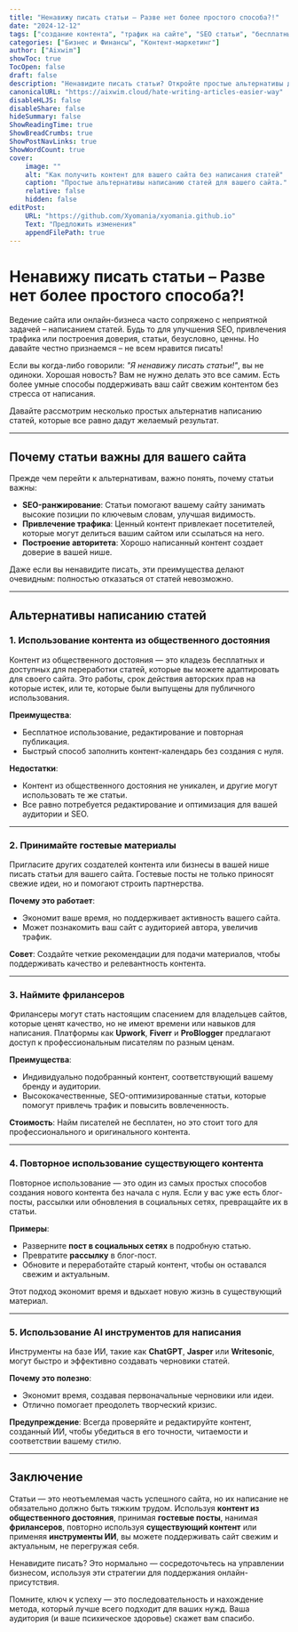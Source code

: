 ```yaml
---
title: "Ненавижу писать статьи – Разве нет более простого способа?!"
date: "2024-12-12"
tags: ["создание контента", "трафик на сайте", "SEO статьи", "бесплатные статьи", "советы по написанию статей"]
categories: ["Бизнес и Финансы", "Контент-маркетинг"]
author: ["Aixwim"]
showToc: true
TocOpen: false
draft: false
description: "Ненавидите писать статьи? Откройте простые альтернативы для создания контента на вашем сайте без лишних хлопот. Узнайте, как использовать бесплатные статьи, контент в общественном достоянии и фрилансеров для роста вашего бизнеса."
canonicalURL: "https://aixwim.cloud/hate-writing-articles-easier-way"
disableHLJS: false
disableShare: false
hideSummary: false
ShowReadingTime: true
ShowBreadCrumbs: true
ShowPostNavLinks: true
ShowWordCount: true
cover:
    image: ""
    alt: "Как получить контент для вашего сайта без написания статей"
    caption: "Простые альтернативы написанию статей для вашего сайта."
    relative: false
    hidden: false
editPost:
    URL: "https://github.com/Xyomania/xyomania.github.io"
    Text: "Предложить изменения"
    appendFilePath: true
---
```


# Ненавижу писать статьи – Разве нет более простого способа?!

Ведение сайта или онлайн-бизнеса часто сопряжено с неприятной задачей – написанием статей. Будь то для улучшения SEO, привлечения трафика или построения доверия, статьи, безусловно, ценны. Но давайте честно признаемся – не всем нравится писать!

Если вы когда-либо говорили: *"Я ненавижу писать статьи!"*, вы не одиноки. Хорошая новость? Вам не нужно делать это все самим. Есть более умные способы поддерживать ваш сайт свежим контентом без стресса от написания.

Давайте рассмотрим несколько простых альтернатив написанию статей, которые все равно дадут желаемый результат.

---

## Почему статьи важны для вашего сайта

Прежде чем перейти к альтернативам, важно понять, почему статьи важны:
- **SEO-ранжирование**: Статьи помогают вашему сайту занимать высокие позиции по ключевым словам, улучшая видимость.
- **Привлечение трафика**: Ценный контент привлекает посетителей, которые могут делиться вашим сайтом или ссылаться на него.
- **Построение авторитета**: Хорошо написанный контент создает доверие в вашей нише.

Даже если вы ненавидите писать, эти преимущества делают очевидным: полностью отказаться от статей невозможно.

---

## Альтернативы написанию статей

### 1. Использование контента из общественного достояния

Контент из общественного достояния — это кладезь бесплатных и доступных для переработки статей, которые вы можете адаптировать для своего сайта. Это работы, срок действия авторских прав на которые истек, или те, которые были выпущены для публичного использования.

**Преимущества**:
- Бесплатное использование, редактирование и повторная публикация.
- Быстрый способ заполнить контент-календарь без создания с нуля.

**Недостатки**:
- Контент из общественного достояния не уникален, и другие могут использовать те же статьи.
- Все равно потребуется редактирование и оптимизация для вашей аудитории и SEO.

---

### 2. Принимайте гостевые материалы

Пригласите других создателей контента или бизнесы в вашей нише писать статьи для вашего сайта. Гостевые посты не только приносят свежие идеи, но и помогают строить партнерства.

**Почему это работает**:
- Экономит ваше время, но поддерживает активность вашего сайта.
- Может познакомить ваш сайт с аудиторией автора, увеличив трафик.

**Совет**: Создайте четкие рекомендации для подачи материалов, чтобы поддерживать качество и релевантность контента.

---

### 3. Наймите фрилансеров

Фрилансеры могут стать настоящим спасением для владельцев сайтов, которые ценят качество, но не имеют времени или навыков для написания. Платформы как **Upwork**, **Fiverr** и **ProBlogger** предлагают доступ к профессиональным писателям по разным ценам.

**Преимущества**:
- Индивидуально подобранный контент, соответствующий вашему бренду и аудитории.
- Высококачественные, SEO-оптимизированные статьи, которые помогут привлечь трафик и повысить вовлеченность.

**Стоимость**: Найм писателей не бесплатен, но это стоит того для профессионального и оригинального контента.

---

### 4. Повторное использование существующего контента

Повторное использование — это один из самых простых способов создания нового контента без начала с нуля. Если у вас уже есть блог-посты, рассылки или обновления в социальных сетях, превращайте их в статьи.

**Примеры**:
- Разверните **пост в социальных сетях** в подробную статью.
- Превратите **рассылку** в блог-пост.
- Обновите и переработайте старый контент, чтобы он оставался свежим и актуальным.

Этот подход экономит время и вдыхает новую жизнь в существующий материал.

---

### 5. Использование AI инструментов для написания

Инструменты на базе ИИ, такие как **ChatGPT**, **Jasper** или **Writesonic**, могут быстро и эффективно создавать черновики статей.

**Почему это полезно**:
- Экономит время, создавая первоначальные черновики или идеи.
- Отлично помогает преодолеть творческий кризис.

**Предупреждение**: Всегда проверяйте и редактируйте контент, созданный ИИ, чтобы убедиться в его точности, читаемости и соответствии вашему стилю.

---

## Заключение

Статьи — это неотъемлемая часть успешного сайта, но их написание не обязательно должно быть тяжким трудом. Используя **контент из общественного достояния**, принимая **гостевые посты**, нанимая **фрилансеров**, повторно используя **существующий контент** или применяя **инструменты ИИ**, вы можете поддерживать сайт свежим и актуальным, не перегружая себя.

Ненавидите писать? Это нормально — сосредоточьтесь на управлении бизнесом, используя эти стратегии для поддержания онлайн-присутствия.

Помните, ключ к успеху — это последовательность и нахождение метода, который лучше всего подходит для ваших нужд. Ваша аудитория (и ваше психическое здоровье) скажет вам спасибо.
